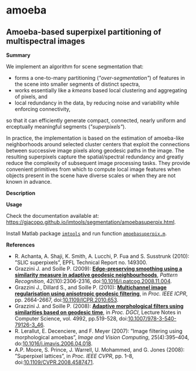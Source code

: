 amoeba
======

Amoeba-based superpixel partitioning of multispectral images
---

**Summary**

We implement an algorithm for scene segmentation that:
* forms a one-to-many partitioning (_"over-segmentation"_) of features in the scene into smaller segments of distinct spectra,
* works essentially like a _kmeans_ based local clustering and aggregating of pixels, and 
* local redundancy in the data, by reducing noise and variability while enforcing connectivity,

so that it can efficiently generate compact, connected, nearly uniform and erceptually meaningful segments (_"superpixels"_). 

In practice, the implementation is based on the estimation of amoeba-like neighborhoods around selected cluster centers that exploit the connections between successive image pixels along geodesic paths in the image. The resulting superpixels capture the spatial/spectral redundancy and greatly reduce the complexity of subsequent image processing tasks. They provide convenient primitives from which to compute local image features when objects present in the scene have diverse scales or when they are not known in advance. 

**Description**


**Usage** 

Check the documentation available at: https://gjacopo.github.io/imtools/segmentation/amoebasuperpix.html.

Install Matlab package [`imtools`](https://gjacopo.github.io/imtools/) and run function  [`amoebasuperpix.m`](https://gjacopo.github.io/imtools/segmentation/amoebasuperpix.m).

**<a name="References"></a>References** 

* <a name=“ASSLFS10”></a>R. Achanta, A. Shaji, K. Smith, A. Lucchi, P. Fua and S. Susstrunk (2010): ”SLIC superpixels”, EPFL Technical Report no. 149300.
* <a name=“GS09”></a>Grazzini J. and Soille P. (2009): [**Edge-preserving smoothing using a similarity measure in adaptive geodesic neighbourhoods**](http://www.sciencedirect.com/science/article/pii/S003132030800469X), _Pattern Recognition_, 42(10):2306-2316, doi:[10.1016/j.patcog.2008.11.004](http://dx.doi.org/10.1016/j.patcog.2008.11.004).
* <a name=“GDS10”></a>Grazzini J., Dillard S., and Soille P. (2010): [**Multichannel image regularisation using anisotropic geodesic filtering**](http://ieeexplore.ieee.org/xpls/abs_all.jsp?arnumber=5596008), in _Proc. IEEE ICPR_, pp. 2664-2667, doi:[10.1109/ICPR.2010.653](http://dx.doi.org/10.1109/ICPR.2010.653).
* <a name=“GS08”></a>Grazzini J.  and Soille P. (2008): [**Adaptive morphological filters using similarities based on geodesic time**](http://www.springerlink.com/content/f6v62233xqkklq72), in _Proc. DGCI_, Lecture Notes in Computer Science, vol. 4992, pp.519-528, doi:[10.1007/978-3-540-79126-3_46](http://dx.doi.org/10.1007/978-3-540-79126-3_46).
* <a name=“LDM07”></a>R. Lerallut, E. Decenciere, and F. Meyer (2007): ”Image filtering using morphological amoebas”, _Image and Vision Computing_, 25(4):395–404, do:[10.1016/j.imavis.2006.04.018](http://dx.doi.org/10.1016/j.imavis.2006.04.018).
* <a name=“MPWMJ08”></a>A.P. Moore, S. Prince, J. Warrell, U. Mohammed, and G. Jones (2008): ”Superpixel lattices”, in _Proc. IEEE CVPR_, pp. 1–8, doi:[10.1109/CVPR.2008.4587471](http://dx.doi.org/10.1109/CVPR.2008.4587471).
